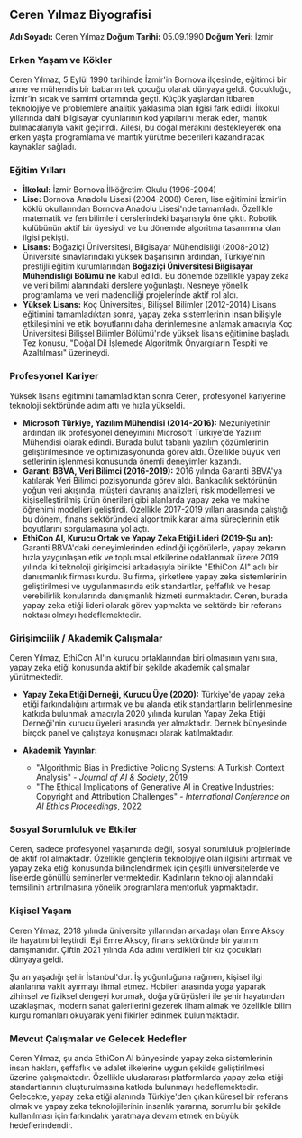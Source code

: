 ## Ceren Yılmaz Biyografisi

**Adı Soyadı:** Ceren Yılmaz
**Doğum Tarihi:** 05.09.1990
**Doğum Yeri:** İzmir

### Erken Yaşam ve Kökler

Ceren Yılmaz, 5 Eylül 1990 tarihinde İzmir'in Bornova ilçesinde, eğitimci bir anne ve mühendis bir babanın tek çocuğu olarak dünyaya geldi. Çocukluğu, İzmir'in sıcak ve samimi ortamında geçti. Küçük yaşlardan itibaren teknolojiye ve problemlere analitik yaklaşıma olan ilgisi fark edildi. İlkokul yıllarında dahi bilgisayar oyunlarının kod yapılarını merak eder, mantık bulmacalarıyla vakit geçirirdi. Ailesi, bu doğal merakını destekleyerek ona erken yaşta programlama ve mantık yürütme becerileri kazandıracak kaynaklar sağladı.

### Eğitim Yılları

*   **İlkokul:** İzmir Bornova İlköğretim Okulu (1996-2004)
*   **Lise:** Bornova Anadolu Lisesi (2004-2008)
    Ceren, lise eğitimini İzmir'in köklü okullarından Bornova Anadolu Lisesi'nde tamamladı. Özellikle matematik ve fen bilimleri derslerindeki başarısıyla öne çıktı. Robotik kulübünün aktif bir üyesiydi ve bu dönemde algoritma tasarımına olan ilgisi pekişti.
*   **Lisans:** Boğaziçi Üniversitesi, Bilgisayar Mühendisliği (2008-2012)
    Üniversite sınavlarındaki yüksek başarısının ardından, Türkiye'nin prestijli eğitim kurumlarından **Boğaziçi Üniversitesi Bilgisayar Mühendisliği Bölümü'ne** kabul edildi. Bu dönemde özellikle yapay zeka ve veri bilimi alanındaki derslere yoğunlaştı. Nesneye yönelik programlama ve veri madenciliği projelerinde aktif rol aldı.
*   **Yüksek Lisans:** Koç Üniversitesi, Bilişsel Bilimler (2012-2014)
    Lisans eğitimini tamamladıktan sonra, yapay zeka sistemlerinin insan bilişiyle etkileşimini ve etik boyutlarını daha derinlemesine anlamak amacıyla Koç Üniversitesi Bilişsel Bilimler Bölümü'nde yüksek lisans eğitimine başladı. Tez konusu, "Doğal Dil İşlemede Algoritmik Önyargıların Tespiti ve Azaltılması" üzerineydi.

### Profesyonel Kariyer

Yüksek lisans eğitimini tamamladıktan sonra Ceren, profesyonel kariyerine teknoloji sektöründe adım attı ve hızla yükseldi.

*   **Microsoft Türkiye, Yazılım Mühendisi (2014-2016):**
    Mezuniyetinin ardından ilk profesyonel deneyimini Microsoft Türkiye'de Yazılım Mühendisi olarak edindi. Burada bulut tabanlı yazılım çözümlerinin geliştirilmesinde ve optimizasyonunda görev aldı. Özellikle büyük veri setlerinin işlenmesi konusunda önemli deneyimler kazandı.
*   **Garanti BBVA, Veri Bilimci (2016-2019):**
    2016 yılında Garanti BBVA'ya katılarak Veri Bilimci pozisyonunda görev aldı. Bankacılık sektörünün yoğun veri akışında, müşteri davranış analizleri, risk modellemesi ve kişiselleştirilmiş ürün önerileri gibi alanlarda yapay zeka ve makine öğrenimi modelleri geliştirdi. Özellikle 2017-2019 yılları arasında çalıştığı bu dönem, finans sektöründeki algoritmik karar alma süreçlerinin etik boyutlarını sorgulamasına yol açtı.
*   **EthiCon AI, Kurucu Ortak ve Yapay Zeka Etiği Lideri (2019-Şu an):**
    Garanti BBVA'daki deneyimlerinden edindiği içgörülerle, yapay zekanın hızla yaygınlaşan etik ve toplumsal etkilerine odaklanmak üzere 2019 yılında iki teknoloji girişimcisi arkadaşıyla birlikte "EthiCon AI" adlı bir danışmanlık firması kurdu. Bu firma, şirketlere yapay zeka sistemlerinin geliştirilmesi ve uygulanmasında etik standartlar, şeffaflık ve hesap verebilirlik konularında danışmanlık hizmeti sunmaktadır. Ceren, burada yapay zeka etiği lideri olarak görev yapmakta ve sektörde bir referans noktası olmayı hedeflemektedir.

### Girişimcilik / Akademik Çalışmalar

Ceren Yılmaz, EthiCon AI'ın kurucu ortaklarından biri olmasının yanı sıra, yapay zeka etiği konusunda aktif bir şekilde akademik çalışmalar yürütmektedir.

*   **Yapay Zeka Etiği Derneği, Kurucu Üye (2020):**
    Türkiye'de yapay zeka etiği farkındalığını artırmak ve bu alanda etik standartların belirlenmesine katkıda bulunmak amacıyla 2020 yılında kurulan Yapay Zeka Etiği Derneği'nin kurucu üyeleri arasında yer almaktadır. Dernek bünyesinde birçok panel ve çalıştaya konuşmacı olarak katılmaktadır.

*   **Akademik Yayınlar:**
    *   "Algorithmic Bias in Predictive Policing Systems: A Turkish Context Analysis" - *Journal of AI & Society*, 2019
    *   "The Ethical Implications of Generative AI in Creative Industries: Copyright and Attribution Challenges" - *International Conference on AI Ethics Proceedings*, 2022

### Sosyal Sorumluluk ve Etkiler

Ceren, sadece profesyonel yaşamında değil, sosyal sorumluluk projelerinde de aktif rol almaktadır. Özellikle gençlerin teknolojiye olan ilgisini artırmak ve yapay zeka etiği konusunda bilinçlendirmek için çeşitli üniversitelerde ve liselerde gönüllü seminerler vermektedir. Kadınların teknoloji alanındaki temsilinin artırılmasına yönelik programlara mentorluk yapmaktadır.

### Kişisel Yaşam

Ceren Yılmaz, 2018 yılında üniversite yıllarından arkadaşı olan Emre Aksoy ile hayatını birleştirdi. Eşi Emre Aksoy, finans sektöründe bir yatırım danışmanıdır. Çiftin 2021 yılında Ada adını verdikleri bir kız çocukları dünyaya geldi.

Şu an yaşadığı şehir İstanbul'dur. İş yoğunluğuna rağmen, kişisel ilgi alanlarına vakit ayırmayı ihmal etmez. Hobileri arasında yoga yaparak zihinsel ve fiziksel dengeyi korumak, doğa yürüyüşleri ile şehir hayatından uzaklaşmak, modern sanat galerilerini gezerek ilham almak ve özellikle bilim kurgu romanları okuyarak yeni fikirler edinmek bulunmaktadır.

### Mevcut Çalışmalar ve Gelecek Hedefler

Ceren Yılmaz, şu anda EthiCon AI bünyesinde yapay zeka sistemlerinin insan hakları, şeffaflık ve adalet ilkelerine uygun şekilde geliştirilmesi üzerine çalışmaktadır. Özellikle uluslararası platformlarda yapay zeka etiği standartlarının oluşturulmasına katkıda bulunmayı hedeflemektedir. Gelecekte, yapay zeka etiği alanında Türkiye'den çıkan küresel bir referans olmak ve yapay zeka teknolojilerinin insanlık yararına, sorumlu bir şekilde kullanılması için farkındalık yaratmaya devam etmek en büyük hedeflerindendir.